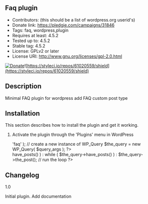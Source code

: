 ## Faq plugin ##
 - Contributors: (this should be a list of wordpress.org userid's)
 - Donate link: https://pledgie.com/campaigns/31846
 - Tags: faq, wordpress,plugin
 - Requires at least: 4.5.2
 - Tested up to: 4.5.2
 - Stable tag: 4.5.2
 - License: GPLv2 or later
 - License URI: http://www.gnu.org/licenses/gpl-2.0.html

[![Donate](https://img.shields.io/badge/Donate-PayPal-green.svg)](https://www.paypal.com/cgi-bin/webscr?cmd=_s-xclick&hosted_button_id=9CYUE3CVEAJ2Q)![https://styleci.io/repos/61020559/shield](https://styleci.io/repos/61020559/shield)

Description
-----------

Minimal FAQ plugin for wordpress
add FAQ custom post type

Installation
------------

This section describes how to install the plugin and get it working.

1. Activate the plugin through the 'Plugins' menu in WordPress

     
      <?php
      $query_args = array(
        'post_type' => 'faq'
      );
      // create a new instance of WP_Query
      $the_query = new WP_Query( $query_args );
      ?>
      <div class="panel-group" id="accordion" role="tablist" aria-multiselectable="false">
      <?php if ( $the_query->have_posts() ) : while ( $the_query->have_posts() ) : $the_query->the_post(); // run the loop ?>
        <?php
        get_template_part('templates/panel', 'faq');
        ?>
        <?php endwhile; endif; ?>
        </div>

Changelog
---------

1.0

Initial plugin.
Add documentation
